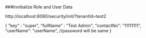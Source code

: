 
   ###Innitialize Role and User Data

http://localhost:8080/security/init/?tenantId=test2

{
"key" : "super",
"fullName" : "Test Admin",
"contactNo": "11111111",
"userName": "userName", //password will be same
}
